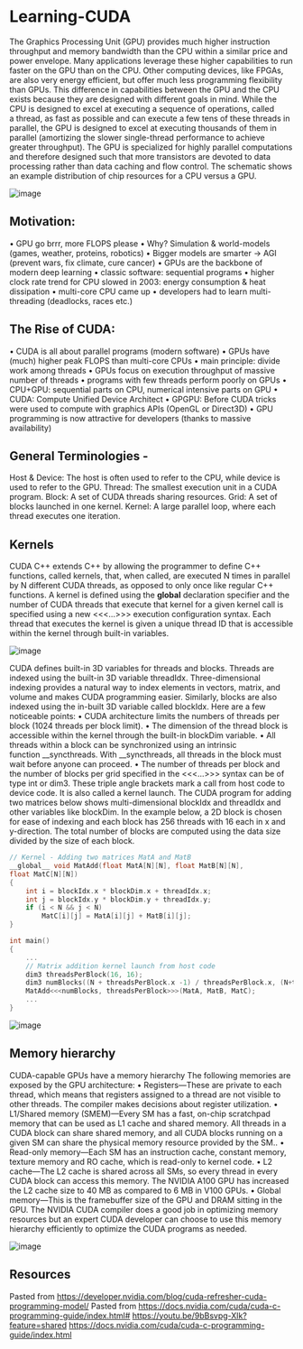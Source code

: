 # Learning-CUDA
The Graphics Processing Unit (GPU) provides much higher instruction throughput and memory bandwidth than the CPU within a similar price and power envelope. Many applications leverage these higher capabilities to run faster on the GPU than on the CPU. Other computing devices, like FPGAs, are also very energy efficient, but offer much less programming flexibility than GPUs.
This difference in capabilities between the GPU and the CPU exists because they are designed with different goals in mind. While the CPU is designed to excel at executing a sequence of operations, called a thread, as fast as possible and can execute a few tens of these threads in parallel, the GPU is designed to excel at executing thousands of them in parallel (amortizing the slower single-thread performance to achieve greater throughput).
The GPU is specialized for highly parallel computations and therefore designed such that more transistors are devoted to data processing rather than data caching and flow control. The schematic shows an example distribution of chip resources for a CPU versus a GPU.

![image](https://github.com/Sourabh-Mallapur/Learning-CUDA/assets/106715050/436cfb6d-0586-468a-a9ec-36df0e1b53a1)

## Motivation:
• GPU go brrr, more FLOPS please
• Why? Simulation & world-models (games, weather, proteins, robotics)
• Bigger models are smarter -> AGI (prevent wars, fix climate, cure cancer)
• GPUs are the backbone of modern deep learning
• classic software: sequential programs
• higher clock rate trend for CPU slowed in 2003: energy consumption & heat dissipation
• multi-core CPU came up
• developers had to learn multi-threading (deadlocks, races etc.)

## The Rise of CUDA:
• CUDA is all about parallel programs (modern software)
• GPUs have (much) higher peak FLOPS than multi-core CPUs
• main principle: divide work among threads
• GPUs focus on execution throughput of massive number of threads
• programs with few threads perform poorly on GPUs
• CPU+GPU: sequential parts on CPU, numerical intensive parts on GPU
• CUDA: Compute Unified Device Architect
• GPGPU: Before CUDA tricks were used to compute with graphics APIs (OpenGL or Direct3D)
• GPU programming is now attractive for developers (thanks to massive availability)

## General Terminologies - 
Host & Device: The host is often used to refer to the CPU, while device is used to refer to the GPU.
Thread: The smallest execution unit in a CUDA program.
Block: A set of CUDA threads sharing resources.
Grid: A set of blocks launched in one kernel.
Kernel: A large parallel loop, where each thread executes one iteration.

## Kernels
CUDA C++ extends C++ by allowing the programmer to define C++ functions, called kernels, that, when called, are executed N times in parallel by N different CUDA threads, as opposed to only once like regular C++ functions.
A kernel is defined using the __global__ declaration specifier and the number of CUDA threads that execute that kernel for a given kernel call is specified using a new <<<...>>> execution configuration syntax. Each thread that executes the kernel is given a unique thread ID that is accessible within the kernel through built-in variables.

![image](https://github.com/Sourabh-Mallapur/Learning-CUDA/assets/106715050/7f814e06-0dca-47ec-87cc-6279f16a6631)

CUDA defines built-in 3D variables for threads and blocks. Threads are indexed using the built-in 3D variable threadIdx. Three-dimensional indexing provides a natural way to index elements in vectors, matrix, and volume and makes CUDA programming easier. Similarly, blocks are also indexed using the in-built 3D variable called blockIdx.
Here are a few noticeable points:
• CUDA architecture limits the numbers of threads per block (1024 threads per block limit).
• The dimension of the thread block is accessible within the kernel through the built-in blockDim variable.
• All threads within a block can be synchronized using an intrinsic function __syncthreads. With __syncthreads, all threads in the block must wait before anyone can proceed.
• The number of threads per block and the number of blocks per grid specified in the <<<…>>> syntax can be of type int or dim3. These triple angle brackets mark a call from host code to device code. It is also called a kernel launch.
The CUDA program for adding two matrices below shows multi-dimensional blockIdx and threadIdx and other variables like blockDim. In the example below, a 2D block is chosen for ease of indexing and each block has 256 threads with 16 each in x and y-direction. The total number of blocks are computed using the data size divided by the size of each block.
```C
// Kernel - Adding two matrices MatA and MatB
__global__ void MatAdd(float MatA[N][N], float MatB[N][N],
float MatC[N][N])
{
    int i = blockIdx.x * blockDim.x + threadIdx.x;
    int j = blockIdx.y * blockDim.y + threadIdx.y;
    if (i < N && j < N)
        MatC[i][j] = MatA[i][j] + MatB[i][j];
}

int main()
{
    ...
    // Matrix addition kernel launch from host code
    dim3 threadsPerBlock(16, 16);
    dim3 numBlocks((N + threadsPerBlock.x -1) / threadsPerBlock.x, (N+threadsPerBlock.y -1) / threadsPerBlock.y);
    MatAdd<<<numBlocks, threadsPerBlock>>>(MatA, MatB, MatC);
    ...
}
```
![image](https://github.com/Sourabh-Mallapur/Learning-CUDA/assets/106715050/19b89d3c-a4db-4f3e-a411-9f053e13e041)

## Memory hierarchy
CUDA-capable GPUs have a memory hierarchy
The following memories are exposed by the GPU architecture:
• Registers—These are private to each thread, which means that registers assigned to a thread are not visible to other threads. The compiler makes decisions about register utilization.
• L1/Shared memory (SMEM)—Every SM has a fast, on-chip scratchpad memory that can be used as L1 cache and shared memory. All threads in a CUDA block can share shared memory, and all CUDA blocks running on a given SM can share the physical memory resource provided by the SM..
• Read-only memory—Each SM has an instruction cache, constant memory,  texture memory and RO cache, which is read-only to kernel code.
• L2 cache—The L2 cache is shared across all SMs, so every thread in every CUDA block can access this memory. The NVIDIA A100 GPU has increased the L2 cache size to 40 MB as compared to 6 MB in V100 GPUs.
• Global memory—This is the framebuffer size of the GPU and DRAM sitting in the GPU.
The NVIDIA CUDA compiler does a good job in optimizing memory resources but an expert CUDA developer can choose to use this memory hierarchy efficiently to optimize the CUDA programs as needed.

![image](https://github.com/Sourabh-Mallapur/Learning-CUDA/assets/106715050/92804c4e-b578-4963-b946-c8a01e701972)


## Resources
Pasted from <https://developer.nvidia.com/blog/cuda-refresher-cuda-programming-model/>
Pasted from <https://docs.nvidia.com/cuda/cuda-c-programming-guide/index.html#> 
https://youtu.be/9bBsvpg-Xlk?feature=shared
https://docs.nvidia.com/cuda/cuda-c-programming-guide/index.html

